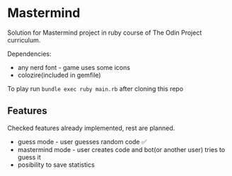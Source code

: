 # Mastermind

Solution for Mastermind project in ruby course of The Odin Project curriculum.

Dependencies: 
- any nerd font - game uses some icons
- colozire(included in gemfile)

To play run `bundle exec ruby main.rb` after cloning this repo

## Features
Checked features already implemented, rest are planned.

- guess mode - user guesses random code ✅
- mastermind mode - user creates code and bot(or another user) tries to guess it
- posibility to save statistics
